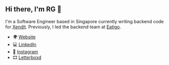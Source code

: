## Hi there, I'm RG 👋

I'm a Software Engineer based in Singapore currently writing backend code for [Xendit](https://github.com/xendit). Previously, I led the backend team at [Eatigo](https://github.com/eatigo).

- 🌍 [Website](https://rgaquino.com)
- 💻 [LinkedIn](https://www.linkedin.com/in/rgaquino)
- 📸 [Instagram](https://instagram.com/rgaquino)
- 🎞 [Letterboxd](https://letterboxd.com/rgaquino)
